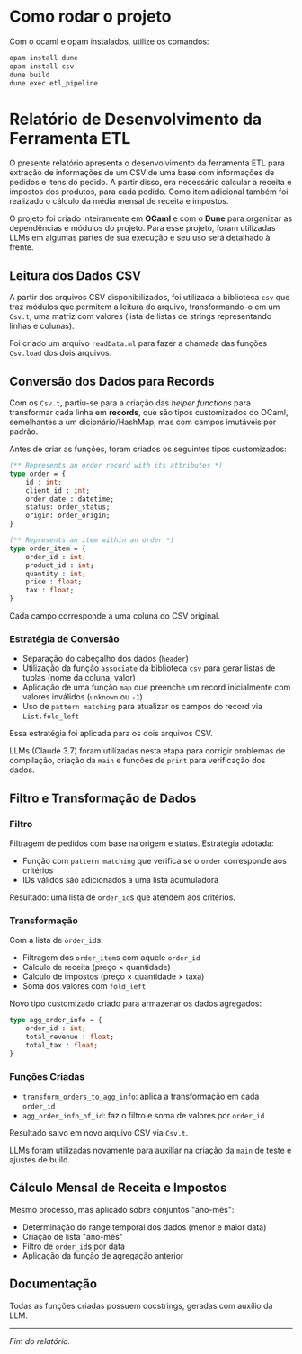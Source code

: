 # Como rodar o projeto

Com o ocaml e opam instalados, utilize os comandos:
```bash
opam install dune
opam install csv
dune build
dune exec etl_pipeline
```


# Relatório de Desenvolvimento da Ferramenta ETL

O presente relatório apresenta o desenvolvimento da ferramenta ETL para extração de informações de um CSV de uma base com informações de pedidos e itens do pedido. A partir disso, era necessário calcular a receita e impostos dos produtos, para cada pedido. Como item adicional também foi realizado o cálculo da média mensal de receita e impostos.

O projeto foi criado inteiramente em **OCaml** e com o **Dune** para organizar as dependências e módulos do projeto. Para esse projeto, foram utilizadas LLMs em algumas partes de sua execução e seu uso será detalhado à frente.

## Leitura dos Dados CSV

A partir dos arquivos CSV disponibilizados, foi utilizada a biblioteca `csv` que traz módulos que permitem a leitura do arquivo, transformando-o em um `Csv.t`, uma matriz com valores (lista de listas de strings representando linhas e colunas).

Foi criado um arquivo `readData.ml` para fazer a chamada das funções `Csv.load` dos dois arquivos.

## Conversão dos Dados para Records

Com os `Csv.t`, partiu-se para a criação das _helper functions_ para transformar cada linha em **records**, que são tipos customizados do OCaml, semelhantes a um dicionário/HashMap, mas com campos imutáveis por padrão.

Antes de criar as funções, foram criados os seguintes tipos customizados:

```ocaml
(** Represents an order record with its attributes *)
type order = {
    id : int;
    client_id : int;
    order_date : datetime;
    status: order_status;
    origin: order_origin;
}

(** Represents an item within an order *)
type order_item = {
    order_id : int;
    product_id : int;
    quantity : int;
    price : float;
    tax : float;
}
```

Cada campo corresponde a uma coluna do CSV original.

### Estratégia de Conversão

- Separação do cabeçalho dos dados (`header`)
- Utilização da função `associate` da biblioteca `csv` para gerar listas de tuplas (nome da coluna, valor)
- Aplicação de uma função `map` que preenche um record inicialmente com valores inválidos (`unknown` ou `-1`)
- Uso de `pattern matching` para atualizar os campos do record via `List.fold_left`

Essa estratégia foi aplicada para os dois arquivos CSV.

LLMs (Claude 3.7) foram utilizadas nesta etapa para corrigir problemas de compilação, criação da `main` e funções de `print` para verificação dos dados.

## Filtro e Transformação de Dados

### Filtro

Filtragem de pedidos com base na origem e status. Estratégia adotada:

- Função com `pattern matching` que verifica se o `order` corresponde aos critérios
- IDs válidos são adicionados a uma lista acumuladora

Resultado: uma lista de `order_id`s que atendem aos critérios.

### Transformação

Com a lista de `order_id`s:

- Filtragem dos `order_item`s com aquele `order_id`
- Cálculo de receita (preço × quantidade)
- Cálculo de impostos (preço × quantidade × taxa)
- Soma dos valores com `fold_left`

Novo tipo customizado criado para armazenar os dados agregados:

```ocaml
type agg_order_info = {
    order_id : int;
    total_revenue : float;
    total_tax : float;
}
```

### Funções Criadas

- `transform_orders_to_agg_info`: aplica a transformação em cada `order_id`
- `agg_order_info_of_id`: faz o filtro e soma de valores por `order_id`

Resultado salvo em novo arquivo CSV via `Csv.t`.

LLMs foram utilizadas novamente para auxiliar na criação da `main` de teste e ajustes de build.

## Cálculo Mensal de Receita e Impostos

Mesmo processo, mas aplicado sobre conjuntos "ano-mês":

- Determinação do range temporal dos dados (menor e maior data)
- Criação de lista "ano-mês"
- Filtro de `order_id`s por data
- Aplicação da função de agregação anterior

## Documentação

Todas as funções criadas possuem docstrings, geradas com auxílio da LLM.

---

_Fim do relatório._
